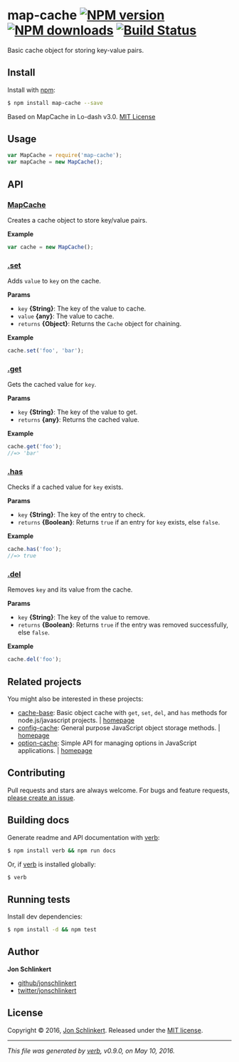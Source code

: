# map-cache [![NPM version](https://img.shields.io/npm/v/map-cache.svg?style=flat)](https://www.npmjs.com/package/map-cache) [![NPM downloads](https://img.shields.io/npm/dm/map-cache.svg?style=flat)](https://npmjs.org/package/map-cache) [![Build Status](https://img.shields.io/travis/jonschlinkert/map-cache.svg?style=flat)](https://travis-ci.org/jonschlinkert/map-cache)

Basic cache object for storing key-value pairs.

## Install

Install with [npm](https://www.npmjs.com/):

```sh
$ npm install map-cache --save
```

Based on MapCache in Lo-dash v3.0. [MIT License](https://github.com/lodash/lodash/blob/master/LICENSE.txt)

## Usage

```js
var MapCache = require('map-cache');
var mapCache = new MapCache();
```

## API

### [MapCache](index.html#L28)

Creates a cache object to store key/value pairs.

**Example**

```js
var cache = new MapCache();
```

### [.set](index.html#L45)

Adds `value` to `key` on the cache.

**Params**

* `key` **{String}**: The key of the value to cache.
* `value` **{any}**: The value to cache.
* `returns` **{Object}**: Returns the `Cache` object for chaining.

**Example**

```js
cache.set('foo', 'bar');
```

### [.get](index.html#L65)

Gets the cached value for `key`.

**Params**

* `key` **{String}**: The key of the value to get.
* `returns` **{any}**: Returns the cached value.

**Example**

```js
cache.get('foo');
//=> 'bar'
```

### [.has](index.html#L82)

Checks if a cached value for `key` exists.

**Params**

* `key` **{String}**: The key of the entry to check.
* `returns` **{Boolean}**: Returns `true` if an entry for `key` exists, else `false`.

**Example**

```js
cache.has('foo');
//=> true
```

### [.del](index.html#L98)

Removes `key` and its value from the cache.

**Params**

* `key` **{String}**: The key of the value to remove.
* `returns` **{Boolean}**: Returns `true` if the entry was removed successfully, else `false`.

**Example**

```js
cache.del('foo');
```

## Related projects

You might also be interested in these projects:

* [cache-base](https://www.npmjs.com/package/cache-base): Basic object cache with `get`, `set`, `del`, and `has` methods for node.js/javascript projects. | [homepage](https://github.com/jonschlinkert/cache-base)
* [config-cache](https://www.npmjs.com/package/config-cache): General purpose JavaScript object storage methods. | [homepage](https://github.com/jonschlinkert/config-cache)
* [option-cache](https://www.npmjs.com/package/option-cache): Simple API for managing options in JavaScript applications. | [homepage](https://github.com/jonschlinkert/option-cache)

## Contributing

Pull requests and stars are always welcome. For bugs and feature requests, [please create an issue](https://github.com/jonschlinkert/map-cache/issues/new).

## Building docs

Generate readme and API documentation with [verb](https://github.com/verbose/verb):

```sh
$ npm install verb && npm run docs
```

Or, if [verb](https://github.com/verbose/verb) is installed globally:

```sh
$ verb
```

## Running tests

Install dev dependencies:

```sh
$ npm install -d && npm test
```

## Author

**Jon Schlinkert**

* [github/jonschlinkert](https://github.com/jonschlinkert)
* [twitter/jonschlinkert](http://twitter.com/jonschlinkert)

## License

Copyright © 2016, [Jon Schlinkert](https://github.com/jonschlinkert).
Released under the [MIT license](https://github.com/jonschlinkert/map-cache/blob/master/LICENSE).

***

_This file was generated by [verb](https://github.com/verbose/verb), v0.9.0, on May 10, 2016._
